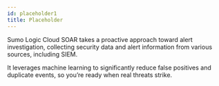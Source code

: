 ```yaml
---
id: placeholder1
title: Placeholder
---
```


<head>
  <meta name="robots" content="noindex" />
</head>

Sumo Logic Cloud SOAR takes a proactive approach toward alert investigation, collecting security data and alert information from various sources, including SIEM.

It leverages machine learning to significantly reduce false positives and duplicate events, so you’re ready when real threats strike.
